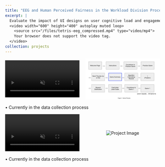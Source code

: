 ```yaml
---
title: "EEG and Human Perceived Fairness in the Workload Division Process"
excerpt: |
  Evaluate the impact of UI designs on user cognitive load and engagement in the workload division process with electroencephalogram (EEG). <br/>
  <video width="600" height="400" autoplay muted loop>
    <source src="/files/tetris-eeg_compressed.mp4" type="video/mp4">
    Your browser does not support the video tag.
  </video>
collection: projects
---
```


<div class="media-container">
  <div class="media-item">
    <video width="300" height="200" autoplay muted loop>
      <source src="/files/tetris-eeg_compressed.mp4" type="video/mp4">
      Your browser does not support the video tag.
    </video>
  </div>
  
  <div class="media-item">
    <img src="/files/Tetris_EEG_figure1.png" alt="Project Image" width="300" height="200">
  </div>
</div>

<p>• Currently in the data collection process</p>


<style>
  .media-container {
    display: flex;
    justify-content: space-between; /* Space between video and image */
    align-items: center; /* Vertically center content */
    gap: 20px; /* Space between video and image */
  }

  .media-item {
    flex: 1; /* Makes each item take up equal space */
    text-align: center; /* Centers content inside each item */
  }

  img, video {
    max-width: 100%; /* Ensures the video and image scale responsively */
    height: auto; /* Maintains aspect ratio */
  }

  @media (max-width: 768px) {
    .media-container {
      flex-direction: column; /* Stacks the video and image vertically on smaller screens */
      align-items: center;
    }
  }
</style>

<div class="media-container">
  <div class="media-item">
    <video width="300" height="200" autoplay muted loop>
      <source src="/files/tetris-eeg_compressed.mp4" type="video/mp4">
      Your browser does not support the video tag.
    </video>
  </div>

  <div class="media-item">
    <img src="/path/to/your-image.jpg" alt="Project Image" width="300" height="200">
  </div>
</div>

<p>• Currently in the data collection process</p>



